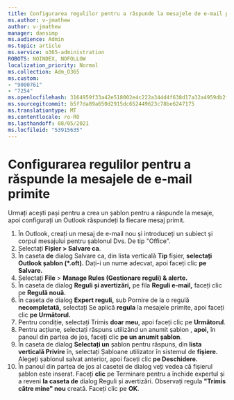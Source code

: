 ```yaml
---
title: Configurarea regulilor pentru a răspunde la mesajele de e-mail primite
ms.author: v-jmathew
author: v-jmathew
manager: dansimp
ms.audience: Admin
ms.topic: article
ms.service: o365-administration
ROBOTS: NOINDEX, NOFOLLOW
localization_priority: Normal
ms.collection: Adm_O365
ms.custom:
- "9000761"
- "7254"
ms.openlocfilehash: 3164959f33a42e518002e4c222a344d4f638d17a32a4959db2f903ce5cb14d81
ms.sourcegitcommit: b5f7da89a650d2915dc652449623c78be6247175
ms.translationtype: MT
ms.contentlocale: ro-RO
ms.lasthandoff: 08/05/2021
ms.locfileid: "53915635"
---
```

# <a name="set-up-rules-to-reply-to-incoming-emails"></a>Configurarea regulilor pentru a răspunde la mesajele de e-mail primite

Urmați acești pași pentru a crea un șablon pentru a răspunde la mesaje, apoi configurați un Outlook răspundeți la fiecare mesaj primit.

1. În Outlook, creați un mesaj de e-mail nou și introduceți un subiect și corpul mesajului pentru șablonul Dvs. De tip "Office".
2. Selectați **Fișier > Salvare ca**.
3. În caseta **de** dialog Salvare ca, din lista verticală **Tip** fișier, **selectați Outlook șablon (*.oft).** Dați-i un nume adecvat, apoi faceți clic **pe Salvare.**
4. Selectați **File**  >  **Manage Rules (Gestionare reguli) & alerte.**
5. În caseta de dialog **Reguli și avertizări,** pe fila **Reguli e-mail,** faceți clic pe **Regulă nouă.**
6. În caseta de dialog **Expert reguli,** sub Pornire de la o regulă **necompletată,** selectați Se aplică **regula** la mesajele primite, apoi faceți clic **pe Următorul.**
7. Pentru condiție, selectați Trimis **doar meu**, apoi faceți clic pe **Următorul**.
8. Pentru acțiune, selectați răspuns utilizând un anumit șablon , **apoi,** în panoul din partea de jos, faceți clic **pe un anumit șablon**.
9. În caseta de dialog **Selectați un** șablon pentru răspuns, din **lista verticală Privire** în, selectați Șabloane utilizator în sistemul de **fișiere.** Alegeți șablonul salvat anterior, apoi faceți clic **pe Deschidere.**
10. În panoul din partea de jos al casetei de dialog veți vedea că fișierul șablon este inserat. Faceți **clic** pe Terminare pentru a închide expertul și a reveni **la caseta de** dialog Reguli și avertizări. Observați regula **"Trimis către mine" nou** creată. Faceți clic pe **OK**.

